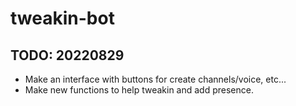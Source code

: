 # tweakin-bot

## TODO: 20220829
- Make an interface with buttons for create channels/voice, etc...
- Make new functions to help tweakin and add presence.